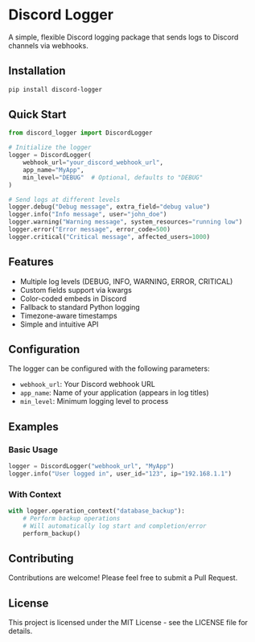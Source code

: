 # Discord Logger

A simple, flexible Discord logging package that sends logs to Discord channels via webhooks.

## Installation

```bash
pip install discord-logger
```

## Quick Start

```python
from discord_logger import DiscordLogger

# Initialize the logger
logger = DiscordLogger(
    webhook_url="your_discord_webhook_url",
    app_name="MyApp",
    min_level="DEBUG"  # Optional, defaults to "DEBUG"
)

# Send logs at different levels
logger.debug("Debug message", extra_field="debug value")
logger.info("Info message", user="john_doe")
logger.warning("Warning message", system_resources="running low")
logger.error("Error message", error_code=500)
logger.critical("Critical message", affected_users=1000)
```

## Features

- Multiple log levels (DEBUG, INFO, WARNING, ERROR, CRITICAL)
- Custom fields support via kwargs
- Color-coded embeds in Discord
- Fallback to standard Python logging
- Timezone-aware timestamps
- Simple and intuitive API

## Configuration

The logger can be configured with the following parameters:

- `webhook_url`: Your Discord webhook URL
- `app_name`: Name of your application (appears in log titles)
- `min_level`: Minimum logging level to process

## Examples

### Basic Usage

```python
logger = DiscordLogger("webhook_url", "MyApp")
logger.info("User logged in", user_id="123", ip="192.168.1.1")
```

### With Context

```python
with logger.operation_context("database_backup"):
    # Perform backup operations
    # Will automatically log start and completion/error
    perform_backup()
```

## Contributing

Contributions are welcome! Please feel free to submit a Pull Request.

## License

This project is licensed under the MIT License - see the LICENSE file for details.
